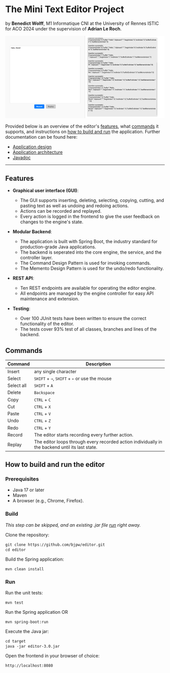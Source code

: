 # The Mini Text Editor Project

by **Benedict Wolff**, M1 Informatique CNI at the University of Rennes ISTIC for ACO 2024 under the supervision of **Adrian Le Roch**.

![editor.png](docs/editor.png)

Provided below is an overview of the editor's [features](#Features), what [commands](#Commands) it supports, and instructions on [how to build and run](#how-to-build-and-run-the-editor) the application. Further documentation can be found here:
- [Application design](./docs/design.md)
- [Application architecture](./docs/architecture.md)
- [Javadoc](./docs/javadoc/index.html)

---

## Features

- **Graphical user interface (GUI)**:
    - The GUI supports inserting, deleting, selecting, copying, cutting, and pasting text as well as undoing and redoing actions.
    - Actions can be recorded and replayed.
    - Every action is logged in the frontend to give the user feedback on changes to the engine's state.


- **Modular Backend**:
    - The application is built with Spring Boot, the industry standard for production-grade Java applications.
    - The backend is seperated into the core engine, the service, and the controller layer.
    - The Command Design Pattern is used for invoking commands.
    - The Memento Design Pattern is used for the undo/redo functionality.


- **REST API**:
    - Ten REST endpoints are available for operating the editor engine.
    - All endpoints are managed by the engine controller for easy API maintenance and extension.


- **Testing**:
    - Over 100 JUnit tests have been written to ensure the correct functionality of the editor.
    - The tests cover 93% test of all classes, branches and lines of the backend.

## Commands

| **Command** | **Description**                                                                                  |
|-------------|--------------------------------------------------------------------------------------------------|
| Insert      | any single character                                                                             |
| Select      | `SHIFT` + `→`, `SHIFT` + `←` or use the mouse                                                    |
| Select all  | `SHIFT` + `A`                                                                                    |
| Delete      | `Backspace`                                                                                      |
| Copy        | `CTRL` + `C`                                                                                     |
| Cut         | `CTRL` + `X`                                                                                     |
| Paste       | `CTRL` + `V`                                                                                     |
| Undo        | `CTRL` + `Z`                                                                                     |
| Redo        | `CTRL` + `Y`                                                                                     |
| Record      | The editor starts recording every further action.                                                |
| Replay      | The editor loops through every recorded action individually in the backend until its last state. |

## How to build and run the editor

### Prerequisites

- Java 17 or later
- Maven
- A browser (e.g., Chrome, Firefox).

### Build

_This step can be skipped, and an existing .jar file [run](#run) right away._

Clone the repository:

    git clone https://github.com/bjpw/editor.git
    cd editor

Build the Spring application:

    mvn clean install

### Run

Run the unit tests:

    mvn test

Run the Spring application OR

    mvn spring-boot:run

Execute the Java jar:

    cd target
    java -jar editor-3.0.jar

Open the frontend in your browser of choice:

    http://localhost:8080